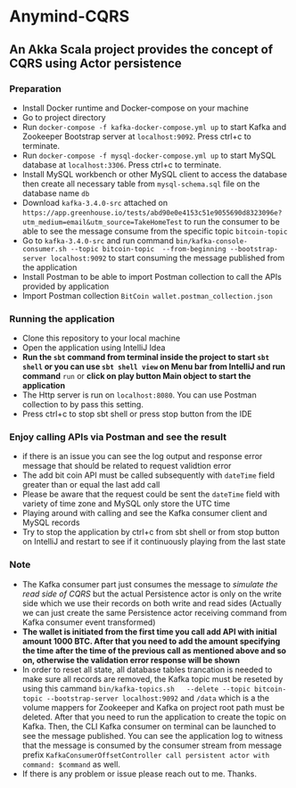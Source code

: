 # Anymind-CQRS
## An Akka Scala project provides the concept of CQRS using Actor persistence
### Preparation
* Install Docker runtime and Docker-compose on your machine
* Go to project directory
* Run `docker-compose -f kafka-docker-compose.yml up` to start Kafka and Zookeeper Bootstrap server at `localhost:9092`. Press ctrl+c to terminate.
* Run `docker-compose -f mysql-docker-compose.yml up` to start MySQL database at `localhost:3306`. Press ctrl+c to terminate.
* Install MySQL workbench or other MySQL client to access the database then create all necessary table from `mysql-schema.sql` file on the database name `db`
* Download `kafka-3.4.0-src` attached on `https://app.greenhouse.io/tests/abd90e0e4153c51e9055690d8323096e?utm_medium=email&utm_source=TakeHomeTest` to run the consumer to be able to see the message consume from the specific topic `bitcoin-topic`
* Go to `kafka-3.4.0-src` and run command `bin/kafka-console-consumer.sh --topic bitcoin-topic  --from-beginning --bootstrap-server localhost:9092` to start consuming the message published from the application
* Install Postman to be able to import Postman collection to call the APIs provided by application
* Import Postman collection `BitCoin wallet.postman_collection.json`

### Running the application
* Clone this repository to your local machine
* Open the application using IntelliJ Idea 
* **Run the `sbt` command from terminal inside the project to start `sbt shell` or you can use `sbt shell view` on Menu bar from IntelliJ and run command** `run` or **click on play button Main object to start the application** 
* The Http server is run on `localhost:8080`. You can use Postman collection to by pass this setting. 
* Press ctrl+c to stop sbt shell or press stop button from the IDE

### Enjoy calling APIs via Postman and see the result
* if there is an issue you can see the log output and response error message that should be related to request validtion error 
* The add bit coin API must be called subsequently with `dateTime` field greater than or equal the last add call
* Please be aware that the request could be sent the `dateTime` field with variety of time zone and MySQL only store the UTC time
* Playing around with calling and see the Kafka consumer client and MySQL records
* Try to stop the application by ctrl+c from sbt shell or from stop button on IntelliJ and restart to see if it continuously playing from the last state

### Note
* The Kafka consumer part just consumes the message to *simulate the read side of CQRS* but the actual Persistence actor is only on the write side which we use their records on both write and read sides (Actually we can just create the same Persistence actor receiving command from Kafka consumer event transformed)
* **The wallet is initiated from the first time you call add API with initial amount 1000 BTC. After that you need to add the amount specifying the time after the time of the previous call as mentioned above and so on, otherwise the validation error response will be shown**
* In order to reset all state, all database tables trancation is needed to make sure all records are removed, the Kafka topic must be reseted by using this cammand `bin/kafka-topics.sh   --delete --topic bitcoin-topic --bootstrap-server localhost:9092` and `/data` which is a the volume mappers for Zookeeper and Kafka on project root path must be deleted. After that you need to run the application to create the topic on Kafka. Then, the CLI Kafka consumer on terminal can be launched to see the message published. You can see the application log to witness that the message is consumed by the consumer stream from message prefix `KafkaConsumerOffsetController call persistent actor with command: $command` as well.
* If there is any problem or issue please reach out to me. Thanks.
